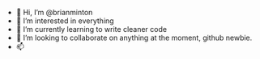 - 👋 Hi, I’m @brianminton
- 👀 I’m interested in everything
- 🌱 I’m currently learning to write cleaner code
- 💞️ I’m looking to collaborate on anything at the moment, github newbie.
- 📫 

<!---
brianminton/brianminton is a ✨ special ✨ repository because its `README.md` (this file) appears on your GitHub profile.
You can click the Preview link to take a look at your changes.
--->
